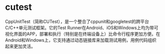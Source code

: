# cutest
CppUnitTest（简称CUTest），是一个整合了cppunit和googletest的跨平台C/C++单元测试框架。它的Test Runner在Android、iOS和Windows上均为带可视化界面的APP，部署和执行（特别是在终端设备上）比命令行程序更加方便。在Android和Windows上，它支持通过动态链接库来加载测试用例，用例代码组织起来更加灵活。
